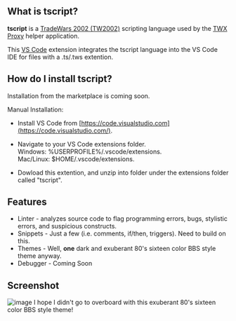 ## What is tscript?

**tscript** is a [TradeWars 2002 (TW2002)](http://www.eisonline.com) scripting language used by the [TWX Proxy](https://github.com/TW2002/TWX-Sharp) helper application.

This [VS Code](https://code.visualstudio.com/) extension integrates the tscript language into the VS Code IDE for files with a .ts/.tws extention. 

## How do I install tscript?

Installation from the marketplace is coming soon.

Manual Installation:

- Install VS Code from [https://code.visualstudio.com](https://code.visualstudio.com/).

- Navigate to your VS Code extensions folder.<BR>
    Windows: %USERPROFILE%/.vscode/extensions.<BR>
    Mac/Linux: $HOME/.vscode/extensions.<BR>

- Dowload this extention, and unzip into folder under the extensions folder called "tscript".

## Features

- Linter - analyzes source code to flag programming errors, bugs, stylistic errors, and suspicious constructs.
- Snippets - Just a few (i.e. comments, if/then, triggers). Need to build on this.
- Themes - Well, **one** dark and exuberant 80's sixteen color BBS style theme anyway.
- Debugger - Coming Soon

## Screenshot

![image](https://user-images.githubusercontent.com/3355654/68539985-df7d0180-0350-11ea-8020-42f3079f54df.png)
I hope I didn't go to overboard with this exuberant 80's sixteen color BBS style theme!
